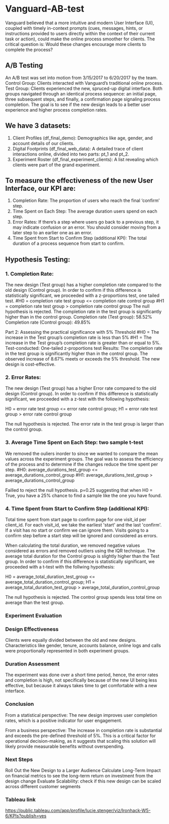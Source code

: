 # Vanguard-AB-test

Vanguard believed that a more intuitive and modern User Interface (UI), coupled with timely in-context prompts (cues, messages, hints, or instructions provided to users directly within the context of their current task or action), could make the online process smoother for clients. The critical question is: Would these changes encourage more clients to complete the process?

## A/B Testing
An A/B test was set into motion from 3/15/2017 to 6/20/2017 by the team.
Control Group: Clients interacted with Vanguard’s traditional online process.
Test Group: Clients experienced the new, spruced-up digital interface.
Both groups navigated through an identical process sequence: an initial page, three subsequent steps, and finally, a confirmation page signaling process completion.
The goal is to see if the new design leads to a better user experience and higher process completion rates.

## We have 3 datasets:
1. Client Profiles (df_final_demo): Demographics like age, gender, and account details of our clients.
2. Digital Footprints (df_final_web_data): A detailed trace of client interactions online, divided into two parts: pt_1 and pt_2.
3. Experiment Roster (df_final_experiment_clients): A list revealing which clients were part of the grand experiment.

## To measure the effectiveness of the new User Interface, our KPI are: 
1. Completion Rate: The proportion of users who reach the final ‘confirm’ step.
2. Time Spent on Each Step: The average duration users spend on each step.
3. Error Rates: If there’s a step where users go back to a previous step, it may indicate confusion or an error. You should consider moving from a later step to an earlier one as an error.
4. Time Spent from Start to Confirm Step (additional KPI): The total duration of a process sequence from start to confirm.

## Hypothesis Testing:
### 1. Completion Rate: 
The new design (Test group) has a higher completion rate compared to the old design (Control group). In order to confirm if this difference is statistically significant, we proceeded with a z-proportions test, one tailed test.
#H0 = completion rate test group <= completion rate control group #H1 = completion rate test group > completion rate control group
The null hypothesis is rejected. The completion rate in the test group is significantly higher than in the control group.
Completion rate (Test group): 58.52%
Completion rate (Control group): 49.85%

Part 2: Assessing the practical significance with 5% Threshold
#H0 = The increase in the Test group’s completion rate is less than 5% #H1 = The increase in the Test group’s completion rate is greater than or equal to 5%.
Test-conducted: One-tailed z-proportions test
Results: The completion rate in the test group is significantly higher than in the control group.
The observed increase of 8.67% meets or exceeds the 5% threshold. The new design is cost-effective.

### 2. Error Rates:
The new design (Test group) has a higher Error rate compared to the old design (Control group). In order to confirm if this difference is statistically significant, we proceeded with a z-test with the following hypothesis:

H0 = error rate test group <= error rate control group;
H1 = error rate test group > error rate control group

The null hypothesis is rejected. The error rate in the test group is larger than the control group.

### 3. Average Time Spent on Each Step: two sample t-test
We removed the ouliers inorder to since we wanted to compare the mean values across the experiment groups. The goal was to assess the efficiency of the process and to determine if the changes reduce the time spent per step. 
#H0: average_durations_test_group <= average_durations_control_group
#H1: average_durations_test_group > average_durations_control_group 

Failled to reject the null hypothesis. p=0.25 suggesting that when H0 = True, you have a 25%  chance to find a sample like the one you have found.

### 4. Time Spent from Start to Confirm Step (additional KPI):
Total time spent from start page to confirm page for one visit_id per client_id. 
For each visit_id, we take the earliest 'start' and the last 'confirm'. If a visit has no start or confirm we can ignore them.
Visits going to a confirm step before a start step will be ignored and considered as errors.

When calculating the total duration, we removed negative values considered as errors and removed outliers using the IQR technique.
The average total duration for the Control group is slightly higher than the Test group. In order to confirm if this difference is statistically significant, we proceeded with a t-test with the follwing hypothesis:

H0 = average_total_duration_test_group <= average_total_duration_control_group;
H1 = average_total_duration_test_group > average_total_duration_control_group

The null hypothesis is rejected. The control group spends less total time on average than the test group.

### Experiment Evaluation

### Design Effectiveness
Clients were equally divided between the old and new designs. Characteristics like gender, tenure, accounts balance, online logs and calls were proportionally represented in both experiment groups.

### Duration Assessment
The experiment was done over a short time period, hence, the error rates and completion is high, not specifically because of the new UI being less effective, but because it always takes time to get comfortable with a new interface.

### Conclusion
From a statistical perspective: The new design improves user completion rates, which is a positive indicator for user engagement.

From a business perspective: The increase in completion rate is substantial and exceeds the pre-defined threshold of 5%. This is a critical factor for operational decision-making, as it suggests that scaling this solution will likely provide measurable benefits without overspending.

### Next Steps
Roll Out the New Design to a Larger Audience 
Calculate Long-Term Impact on financial metrics to see the long-term return on investment from the design change
Evaluate Scalability: check if this new design can be scaled across different customer segments 


### Tableau link
https://public.tableau.com/app/profile/lucie.stenger/viz/Ironhack-W5-6/KPIs?publish=yes 
